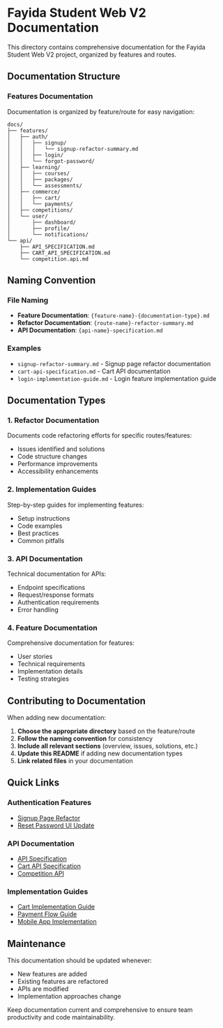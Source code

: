 # Fayida Student Web V2 Documentation

This directory contains comprehensive documentation for the Fayida Student Web V2 project, organized by features and routes.

## Documentation Structure

### Features Documentation

Documentation is organized by feature/route for easy navigation:

```
docs/
├── features/
│   ├── auth/
│   │   ├── signup/
│   │   │   └── signup-refactor-summary.md
│   │   ├── login/
│   │   └── forgot-password/
│   ├── learning/
│   │   ├── courses/
│   │   ├── packages/
│   │   └── assessments/
│   ├── commerce/
│   │   ├── cart/
│   │   └── payments/
│   ├── competitions/
│   └── user/
│       ├── dashboard/
│       ├── profile/
│       └── notifications/
└── api/
    ├── API_SPECIFICATION.md
    ├── CART_API_SPECIFICATION.md
    └── competition.api.md
```

## Naming Convention

### File Naming

- **Feature Documentation**: `{feature-name}-{documentation-type}.md`
- **Refactor Documentation**: `{route-name}-refactor-summary.md`
- **API Documentation**: `{api-name}-specification.md`

### Examples

- `signup-refactor-summary.md` - Signup page refactor documentation
- `cart-api-specification.md` - Cart API documentation
- `login-implementation-guide.md` - Login feature implementation guide

## Documentation Types

### 1. Refactor Documentation

Documents code refactoring efforts for specific routes/features:

- Issues identified and solutions
- Code structure changes
- Performance improvements
- Accessibility enhancements

### 2. Implementation Guides

Step-by-step guides for implementing features:

- Setup instructions
- Code examples
- Best practices
- Common pitfalls

### 3. API Documentation

Technical documentation for APIs:

- Endpoint specifications
- Request/response formats
- Authentication requirements
- Error handling

### 4. Feature Documentation

Comprehensive documentation for features:

- User stories
- Technical requirements
- Implementation details
- Testing strategies

## Contributing to Documentation

When adding new documentation:

1. **Choose the appropriate directory** based on the feature/route
2. **Follow the naming convention** for consistency
3. **Include all relevant sections** (overview, issues, solutions, etc.)
4. **Update this README** if adding new documentation types
5. **Link related files** in your documentation

## Quick Links

### Authentication Features

- [Signup Page Refactor](features/auth/signup/signup-refactor-summary.md)
- [Reset Password UI Update](features/auth/forgot-password/reset-password-ui-update.md)

### API Documentation

- [API Specification](API_SPECIFICATION.md)
- [Cart API Specification](CART_API_SPECIFICATION.md)
- [Competition API](competition.api.md)

### Implementation Guides

- [Cart Implementation Guide](CART_IMPLEMENTATION_GUIDE.md)
- [Payment Flow Guide](PAYMENT_FLOW_GUIDE.md)
- [Mobile App Implementation](MOBILE_APP_IMPLEMENTATION.md)

## Maintenance

This documentation should be updated whenever:

- New features are added
- Existing features are refactored
- APIs are modified
- Implementation approaches change

Keep documentation current and comprehensive to ensure team productivity and code maintainability.
